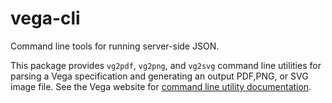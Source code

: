 # vega-cli

Command line tools for running server-side JSON.

This package provides `vg2pdf`, `vg2png`, and `vg2svg` command line utilities for parsing a Vega specification and generating an output PDF,PNG, or SVG image file. See the Vega website for [command line utility documentation](https://vega.github.io/vega/usage/#cli).
